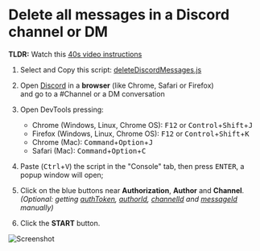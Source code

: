 # Delete all messages in a Discord channel or DM


**TLDR:** Watch this [40s video instructions](https://imgur.com/a/vYmDNSZ)

1. Select and Copy this script: [deleteDiscordMessages.js](https://raw.githubusercontent.com/victornpb/deleteDiscordMessages/master/deleteDiscordMessages.js)

2. Open [Discord](https://discord.com/channels/@me) in a __browser__ (like Chrome, Safari or Firefox)  
and go to a #Channel or a DM conversation

3. Open DevTools pressing:
    - Chrome (Windows, Linux, Chrome OS):
    <kbd>F12</kbd> or <kbd>Control</kbd>+<kbd>Shift</kbd>+<kbd>J</kbd>
    - Firefox (Windows, Linux, Chrome OS):
    <kbd>F12</kbd> or <kbd>Control</kbd>+<kbd>Shift</kbd>+<kbd>K</kbd>
    - Chrome (Mac): 
    <kbd>Command</kbd>+<kbd>Option</kbd>+<kbd>J</kbd>
    - Safari (Mac): <kbd>Command</kbd>+<kbd>Option</kbd>+<kbd>C</kbd>
  
4. Paste  (<kbd>Ctrl</kbd>+<kbd>V</kbd>) the script in the "Console" tab, then press <kbd>ENTER</kbd>, a popup window will open;

5. Click on the blue buttons near **Authorization**, **Author** and **Channel**.  
   *(Optional: getting [authToken](./help/authToken.md), [authorId](./help/authorId.md), [channelId](./help/channelId.md) and [messageId](./help/messageId.md)  manually)*

6. Click the **START** button.


![Screenshot](https://user-images.githubusercontent.com/3372598/85232240-e6362180-b3d3-11ea-9e28-f675d62e29e9.gif)

